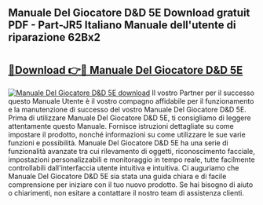 ## Manuale Del Giocatore D&D 5E Download gratuit PDF - Part-JR5 Italiano Manuale dell'utente di riparazione 62Bx2

# <h2><a href="http://dfbbax.blite.top/?on=Manuale+Del+Giocatore+D%26D+5E">🔗Download 👉🔴 Manuale Del Giocatore D&D 5E</a></h2>

[![Manuale Del Giocatore D&D 5E download](https://i.imgur.com/lujVjoI.png)](http://dfbbax.blite.top/?on=Manuale+Del+Giocatore+D%26D+5E)
Il vostro Partner per il successo questo Manuale Utente è il vostro compagno affidabile per il funzionamento e la manutenzione di successo del vostro Manuale Del Giocatore D&D 5E. Prima di utilizzare Manuale Del Giocatore D&D 5E, ti consigliamo di leggere attentamente questo Manuale. Fornisce istruzioni dettagliate su come impostare il prodotto, nonché informazioni su come utilizzare le sue varie funzioni e possibilità. Manuale Del Giocatore D&D 5E ha una serie di funzionalità avanzate tra cui rilevamento di oggetti, riconoscimento facciale, impostazioni personalizzabili e monitoraggio in tempo reale, tutte facilmente controllabili dall'interfaccia utente intuitiva e intuitiva. Ci auguriamo che Manuale Del Giocatore D&D 5E sia stata una guida chiara e di facile comprensione per iniziare con il tuo nuovo prodotto. Se hai bisogno di aiuto o chiarimenti, non esitare a contattare il nostro team di assistenza clienti.

